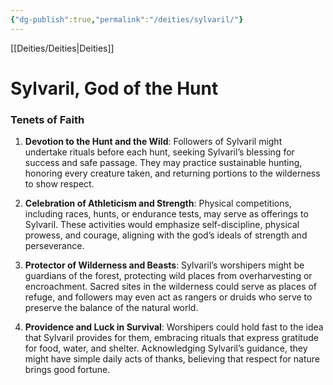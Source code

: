 ```yaml
---
{"dg-publish":true,"permalink":"/deities/sylvaril/"}
---
```


[[Deities/Deities\|Deities]]
# Sylvaril, God of the Hunt


### Tenets of Faith
1. **Devotion to the Hunt and the Wild**: Followers of Sylvaril might undertake rituals before each hunt, seeking Sylvaril’s blessing for success and safe passage. They may practice sustainable hunting, honoring every creature taken, and returning portions to the wilderness to show respect.

2. **Celebration of Athleticism and Strength**: Physical competitions, including races, hunts, or endurance tests, may serve as offerings to Sylvaril. These activities would emphasize self-discipline, physical prowess, and courage, aligning with the god’s ideals of strength and perseverance.

3. **Protector of Wilderness and Beasts**: Sylvaril’s worshipers might be guardians of the forest, protecting wild places from overharvesting or encroachment. Sacred sites in the wilderness could serve as places of refuge, and followers may even act as rangers or druids who serve to preserve the balance of the natural world.

4. **Providence and Luck in Survival**: Worshipers could hold fast to the idea that Sylvaril provides for them, embracing rituals that express gratitude for food, water, and shelter. Acknowledging Sylvaril’s guidance, they might have simple daily acts of thanks, believing that respect for nature brings good fortune.

